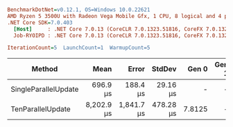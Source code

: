 ``` ini

BenchmarkDotNet=v0.12.1, OS=Windows 10.0.22621
AMD Ryzen 5 3500U with Radeon Vega Mobile Gfx, 1 CPU, 8 logical and 4 physical cores
.NET Core SDK=7.0.403
  [Host]     : .NET Core 7.0.13 (CoreCLR 7.0.1323.51816, CoreFX 7.0.1323.51816), X64 RyuJIT
  Job-RYOIPD : .NET Core 7.0.13 (CoreCLR 7.0.1323.51816, CoreFX 7.0.1323.51816), X64 RyuJIT

IterationCount=5  LaunchCount=1  WarmupCount=5  

```
|               Method |       Mean |      Error |    StdDev |  Gen 0 | Gen 1 | Gen 2 | Allocated |
|--------------------- |-----------:|-----------:|----------:|-------:|------:|------:|----------:|
| SingleParallelUpdate |   696.9 μs |   188.4 μs |  29.16 μs |      - |     - |     - |   1.89 KB |
|    TenParallelUpdate | 8,202.9 μs | 1,841.7 μs | 478.28 μs | 7.8125 |     - |     - |  18.75 KB |
